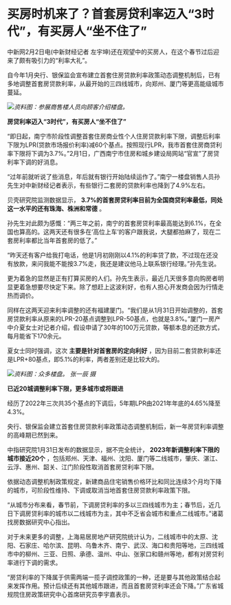 # 买房时机来了？首套房贷利率迈入“3时代”，有买房人“坐不住了”

中新网2月2日电(中新财经记者 左宇坤)还在观望中的买房人，在这个春节过后迎来了颇有吸引力的“利率大礼”。

自今年1月央行、银保监会宣布建立首套住房贷款利率政策动态调整机制后，已有多地调整首套房贷款利率，从最开始的三四线城市，向郑州、厦门等更高能级城市蔓延。

![](https://inews.gtimg.com/newsapp_bt/0/15638792410/1000)_资料图：参展商售楼人员向顾客介绍楼盘。_

**房贷利率迈入“3时代”，有买房人“坐不住了”**

“即日起，南宁市阶段性调整首套住房商业性个人住房贷款利率下限，调整后利率下限为LPR(贷款市场报价利率)减60个基点。按照现行LPR，我市首套住房商贷利率下限将下调为3.7%。”2月1日，广西南宁市住房和城乡建设局网站“官宣”了房贷利率下调的好消息。

“过年前就听说了些消息，年后就有银行开始陆续运作了。”南宁一楼盘销售人员孙先生对中新财经记者表示，有些银行二套房的贷款利率也降到了4.9%左右。

贝壳研究院监测数据显示， **3.7%的首套房贷利率目前为全国商贷利率最低，同处这一水平的还有珠海、株洲和常德** 。

孙先生对此颇为感慨：“两三年之前，南宁的首套房贷利率最高能达到6.1%，在全国也算高的。这两天还有很多在‘高位上车’的客户跟我说，大腿都拍麻了，现在二套房利率都比当年首套房的低了。”

“昨天还有客户给我打电话，他是1月初刚刚以4.1%的利率贷了款，不过现在还没有放款，来问我能不能按3.7%走，我还是建议他马上联系银行经理。”孙先生说。

更为着急的显然是正有打算买房的人们。孙先生表示，最近几天很多意向购房者明显更着急想要尽快定下来。除了想赶上这波利好，也有人担心开发商会因为行情走热而调价。

同样在这两天迎来利率调整的还有福建厦门。“我们是从1月31日开始调整的，首套房贷款利率从原来的LPR-20基点调整到LPR-50基点，也就是3.8%。”厦门一房产中介夏女士对记者介绍，假设申请了30年的100万元贷款，等额本息的还款方式，每月能省下170余元。

夏女士同时强调，这次 **主要是针对首套房的定向利好** ，因为目前二套贷款利率还是LPR+80基点，即5.1%的利率，两者差别还是比较大的。

![](https://inews.gtimg.com/newsapp_bt/0/15449472394/1000)_资料图：众多楼盘。 张一辰 摄_

**已近20城调整利率下限，更多城市或将跟进**

经历了2022年三次共35个基点的下调后，5年期LPR由2021年年底的4.65%降至4.3%。

央行、银保监会建立首套住房贷款利率政策动态调整机制后，新一年房贷利率调整的高峰期已然到来。

中指研究院1月31日发布的数据显示，据不完全统计， **2023年新调整利率下限的城市接近20个**
，包括郑州、天津、福州、沈阳、厦门等二线城市，肇庆、湛江、云浮、惠州、韶关、江门阶段性取消首套房贷利率下限。

依据动态调整机制政策规定，新建商品住宅销售价格环比和同比连续3个月均下降的城市，可阶段性维持、下调或取消当地首套住房贷款利率政策下限。

“从城市分布来看，春节前，下调房贷利率的多以三四线城市为主；春节后，近几日下调房贷利率的城市以二线城市为主，其中不乏省会城市和重点二线城市。”诸葛找房数据研究中心指出。

对于未来更多的调整，上海易居房地产研究院统计认为，二线城市中的太原、沈阳、石家庄、哈尔滨、昆明、乌鲁木齐、南宁、武汉、海口和贵阳等地，三四线城市中的柳州、三亚、日照、承德、温州、中山、张家口和赣州等地，都有对房贷利率进行下调的需求。

“房贷利率的下降属于供需两端一揽子调控政策的一种，还是要与其他政策结合起来发挥作用。预计后续还有其他城市跟进，而且首套房贷利率还会下降。”广东省城规院住房政策研究中心首席研究员李宇嘉表示。

